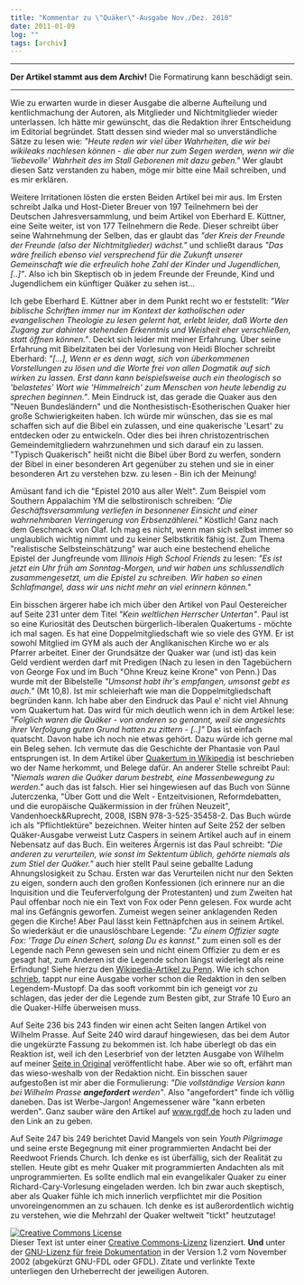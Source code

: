 ```yaml
---
title: "Kommentar zu \"Quäker\"-Ausgabe Nov./Dez. 2010"
date: 2011-01-09
log: ""
tags: [archiv]
---
```

<hr><b>Der Artikel stammt aus dem Archiv!</b> Die Formatirung kann beschädigt sein.<hr>
Wie zu erwarten wurde in dieser Ausgabe die alberne Aufteilung und kentlichmachung der Autoren, als Mitglieder und Nichtmitglieder wieder unterlassen. Ich hätte mir gewünscht, das die Redaktion ihrer Entscheidung im Editorial begründet. Statt dessen sind wieder mal so unverständliche Sätze zu lesen wie: <i>"Heute reden wir viel über Wahrheiten, die wir bei wikileaks nachlesen können - die aber nur zum Segen werden, wenn wir die 'liebevolle' Wahrheit des im Stall Geborenen mit dazu geben."</i> Wer glaubt diesen Satz verstanden zu haben, möge mir bitte eine Mail schreiben, und es mir erklären.

Weitere Irritationen lösten die ersten Beiden Artikel bei mir aus. Im Ersten schreibt Jalka und Host-Dieter Breuer von 197 Teilnehmern bei der Deutschen Jahresversammlung, und beim Artikel von Eberhard E. Küttner, eine Seite weiter, ist von 177 Teilnehmern die Rede. Dieser schreibt über seine Wahrnehmung der Selben, das er glaubt das <i>"der Kreis der Freunde der Freunde (also der Nichtmitglieder) wächst."</i> und schließt daraus <i>"Das wäre freilich ebenso viel versprechend für die Zukunft unserer Gemeinschaft wie die erfreulich hohe Zahl der Kinder und Jugendlichen, [..]"</i>. Also ich bin Skeptisch ob in jedem Freunde der Freunde, Kind und Jugendlichem ein künftiger Quäker zu sehen ist...

Ich gebe Eberhard E. Küttner aber in dem Punkt recht wo er feststellt: <i>"Wer biblische Schriften immer nur im Kontext der katholischen oder evangelischen Theologie zu lesen gelernt hat, erlebt leider, daß Worte den Zugang zur dahinter stehenden Erkenntnis und Weisheit eher verschließen, statt öffnen können."</i>. Deckt sich leider mit meiner Erfahrung. Über seine Erfahrung mit Bibelzitaten bei der Vorlesung von Heidi Blocher schreibt Eberhard: <i>"[...], Wenn er es denn wagt, sich von überkommenen Vorstellungen zu lösen und die Worte frei von allen Dogmatik auf sich wirken zu lassen. Erst dann kann beispielsweise auch ein theologisch so 'belastetes' Wort wie 'Himmelreich' zum Menschen von heute lebendig zu sprechen beginnen."</i>. Mein Eindruck ist, das gerade die Quaker aus den "Neuen Bundesländern" und die Nonthesistisch-Esotherischen Quaker hier große Schwierigkeiten haben. Ich würde mir wünschen, das sie es mal schaffen sich auf die Bibel ein zulassen, und eine quakerische 'Lesart' zu entdecken oder zu entwickeln. Oder dies bei ihren christozentrischen Gemeindemitgliedern wahrzunehmen und sich darauf ein zu lassen. "Typisch Quakerisch" heißt nicht die Bibel über Bord zu werfen, sondern der Bibel in einer besonderen Art gegenüber zu stehen und sie in einer besonderen Art zu verstehen bzw. zu lesen - Bin ich der Meinung!

Amüsant fand ich die "Epistel 2010 aus aller Welt". Zum Beispiel vom Southern Appalachim YM die selbstironisch schreiben: <i>"Die Geschäftsversammlung verliefen in besonnener Einsicht und einer wahrnehmbaren Verringerung von Erbsenzählerei."</i> Köstlich! Ganz nach dem Geschmack von Olaf. Ich mag es nicht, wenn man sich selbst immer so unglaublich wichtig nimmt und zu keiner Selbstkritik fähig ist. Zum Thema "realistische Selbsteinschätzung" war auch eine bestechend eheliche Epistel der Jungfreunde vom <i>Illinois High School Friends</i> zu lesen: <i>"Es ist jetzt ein Uhr früh am Sonntag-Morgen, und wir haben uns schlussendlich zusammengesetzt, um die Epistel zu schreiben. Wir haben so einen Schlafmangel, dass wir uns nicht mehr an viel erinnern können."</i>

Ein bisschen ärgerer habe ich mich über den Artikel von Paul Oestereicher auf Seite 231 unter dem Titel <i>"Kein weltlichen Herrscher Untertan"</i>. Paul ist so eine Kuriosität des Deutschen bürgerlich-liberalen Quakertums - möchte ich mal sagen. Es hat eine Doppelmitgliedschaft wie so viele des GYM. Er ist sowohl Mitglied im GYM als auch der Anglikanischen Kirche wo er als Pfarrer arbeitet. Einer der Grundsätze der Quaker war (und ist) das kein Geld verdient werden darf mit Predigen (Nach zu lesen in den Tagebüchern von George Fox und im Buch "Ohne Kreuz keine Krone" von Penn.) Das wurde mit der Bibelstelle <i>"Umsonst habt ihr's empfangen, umsonst gebt es auch."</i> (Mt 10,8). Ist mir schleierhaft wie man die Doppelmitgliedschaft begründen kann. Ich habe aber den Eindruck das Paul e' nicht viel Ahnung vom Quakertum hat. Das wird für mich deutlich wenn ich in dem Artikel lese: <i>"Folglich waren die Quäker - von anderen so genannt, weil sie angesichts ihrer Verfolgung guten Grund hatten zu zittern - [..]"</i> Das ist einfach quatscht. Davon habe ich noch nie etwas gehört. Dazu würde ich gerne mal ein Beleg sehen. Ich vermute das die Geschichte der Phantasie von Paul entsprungen ist. In dem Artikel über <a href="http://de.wikipedia.org/wiki/Qu%C3%A4kertum#Namensgebung">Quakertum in Wikipedia</a> ist beschrieben wo der Name herkommt, und Belege dafür. An anderer Stelle schreibt Paul: <i>"Niemals waren die Quäker darum bestrebt, eine Massenbewegung zu werden."</i> auch das ist falsch. Hier sei hingewiesen auf das Buch von Sünne Juterczenka, "Über Gott und die Welt - Entzeitvisionen, Reformdebatten, und die europäische Quäkermission in der frühen Neuzeit", Vandenhoeck&Ruprecht, 2008, ISBN 978-3-525-35458-2. Das Buch würde ich als "Pflichtlektüre" bezeichnen. Weiter hinten auf Seite 252 der selben Quäker-Ausgabe verweist Lutz Caspers in seinem Artikel auch auf in einem Nebensatz auf das Buch. Ein weiteres Ärgernis ist das Paul schreibt: <i>"Die anderen zu verurteilen, wie sonst im Sektentum üblich, gehörte niemals als zum Stiel der Quäker."</i> auch hier stellt Paul seine geballte Ladung Ahnungslosigkeit zu Schau. Ersten war das Verurteilen nicht nur den Sekten zu eigen, sondern auch den großen Konfessionen (ich erinnere nur an die Inquisition und die Teuferverfolgung der Protestanten) und zum Zweiten hat Paul offenbar noch nie ein Text von Fox oder Penn gelesen. Fox wurde acht mal ins Gefängnis geworfen. Zumeist wegen seiner anklagenden Reden gegen die Kirche! Aber Paul lässt kein Fettnäpfchen aus in seinem Artikel. So wiederkäut er die unauslöschbare Legende: <i>"Zu einem Offizier sagte Fox: 'Trage Du einen Schert, solang Du es kannst."</i> zum einen soll es der Legende nach Penn gewesen sein und nicht einem Offizier zu dem er es gesagt hat, zum Anderen ist die Legende schon längst widerlegt als reine Erfindung! Siehe hierzu den <a href="http://de.wikipedia.org/wiki/William_Penn#Legenden">Wikipedia-Artikel zu Penn</a>. Wie ich schon <a href="http://www.the-independent-friend.de/?q=node/684">schrieb</a>, tappt nur eine Ausgabe vorher schon die Redaktion in den selben Legendem-Mustopf. Da das sooft vorkommt bin ich geneigt vor zu schlagen, das jeder der die Legende zum Besten gibt, zur Strafe 10 Euro an die Quaker-Hilfe überweisen muss.

Auf Seite 236 bis 243 finden wir einen acht Seiten langen Artikel von Wilhelm Prasse. Auf Seite 240 wird darauf hingewiesen, das bei dem Autor die ungekürzte Fassung zu bekommen ist. Ich habe überlegt ob das ein Reaktion ist, weil ich den Leserbrief von der letzten Ausgabe von Wilhelm auf meiner <a href="http://www.the-independent-friend.de/?q=node/683">Seite in Original</a> veröffentlicht habe. Aber wie so oft, erfährt man das wieso-weshalb von der Redaktion nicht. Ein bisschen sauer aufgestoßen ist mir aber die Formulierung: <i>"Die vollständige Version kann bei Wilhelm Prasse <b>angefordert</b> werden"</i>. Also "angefordert" finde ich völlig daneben. Das ist Werbe-Jargon! Angemessener wäre "kann erbeten werden". Ganz sauber wäre den Artikel auf www.rgdf.de hoch zu laden und den Link an zu geben.

Auf Seite 247 bis 249 berichtet David Mangels von sein <i>Youth Pilgrimage</i> und seine erste Begegnung mit einer programmierten Andacht bei der Reedwoot Friends Church. Ich denke es ist überfällig, sich der Realität zu stellen. Heute gibt es mehr Quaker mit programmierten Andachten als mit unprogrammierten. Es sollte endlich mal ein evangelikaler Quaker zu einer Richard-Cary-Vorlesung eingeladen werden. Ich bin zwar auch skeptisch, aber als Quaker fühle ich mich innerlich verpflichtet mir die Position unvoreingenommen an zu schauen. Ich denke es ist außerordentlich wichtig zu verstehen, wie die Mehrzahl der Quaker weltweit "tickt" heutzutage!


<a rel="license" href="http://creativecommons.org/licenses/by-sa/3.0/de/"><img alt="Creative Commons License" style="border-width: 0pt;" src="http://i.creativecommons.org/l/by-sa/3.0/de/88x31.png" /></a> <br />
Dieser <span xmlns:dc="http://purl.org/dc/elements/1.1/" href="http://purl.org/dc/dcmitype/Text" rel="dc:type">Text</span> ist unter einer <a rel="license" href="http://creativecommons.org/licenses/by-sa/3.0/de/">Creative Commons-Lizenz</a> lizenziert. <b>Und</b> unter der <a href="http://de.wikipedia.org/wiki/GFDL">GNU-Lizenz f&uuml;r freie Dokumentation</a> in der Version 1.2 vom November 2002 (abgek&uuml;rzt GNU-FDL oder GFDL). Zitate und verlinkte Texte unterliegen den Urheberrecht der jeweiligen Autoren.
